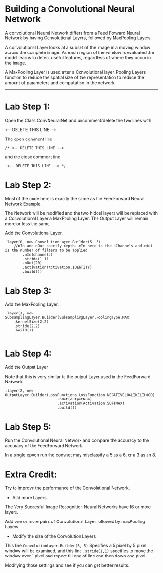 # Building a Convolutional Neural Network

A convolutional Neural Network differs from a Feed Forward Neural Network by having Convolutional Layers, followed by MaxPooling Layers. 

A convolutional Layer looks at a subset of the image in a moving window across the complete image. As each region of the window is evaluated the model learns to detect useful features, regardless of where they occur in the image. 

A MaxPooling Layer is used after a Convolutional layer. Pooling Layers function to reduce the spatial size of the representation to reduce the amount of parameters and computation in the network. 


-----------------
<div style="page-break-after: always;"></div>



# Lab Step 1:

Open the Class ConvNeuralNet and uncomment/delete the two lines with  

<-- DELETE THIS LINE --> .


The open comment line
```
/* <-- DELETE THIS LINE -->
```
and the close comment line
```
 <-- DELETE THIS LINE --> */
```

# Lab Step 2: 

Most of the code here is exactly the same as the FeedForward Neural Network Example. 

The Network will be modified and the two hiddel layers will be replaced with a Convolutional Layer a MaxPooling Layer. The Output Layer will remain more or less the same. 

Add the Convolutional Layer. 

```
.layer(0, new ConvolutionLayer.Builder(5, 5)
    //nIn and nOut specify depth. nIn here is the nChannels and nOut is the number of filters to be applied
        .nIn(channels)
        .stride(1,1)
        .nOut(20)
        .activation(Activation.IDENTITY)
        .build())
```						

# Lab Step 3:

Add the MaxPooling Layer.


```
.layer(1, new SubsamplingLayer.Builder(SubsamplingLayer.PoolingType.MAX)
    .kernelSize(2,2)
    .stride(2,2)
    .build())
						
```						


# Lab Step 4:

Add the Output Layer

Note that this is very similar to the output Layer used in the FeedForward Network. 


```
.layer(2, new OutputLayer.Builder(LossFunctions.LossFunction.NEGATIVELOGLIKELIHOOD)
                        .nOut(outputNum)
                        .activation(Activation.SOFTMAX)
                        .build())
```

# Lab Step 5: 

Run the Convolutional Neural Network and compare the accuracy to the accuracy of the FeedForward Network. 

In a single epoch run the convnet may misclassify a 5 as a 6, or a 3 as an 8. 


# Extra Credit:

Try to improve the performance of the Convolutional Network. 

* Add more Layers

The Very Succesful Image Recognition Neural Networks have 16 or more layers. 

Add one or more pairs of Convolutional Layer followed by maxPooling Layers. 

* Modify the size of the Convolution Layers

This line ```ConvolutionLayer.Builder(5, 5)``` Specifies a 5 pixel by 5 pixel window will be examined, and this line ```.stride(1,1)``` specifies to move the window over 1 pixel and repeat till end of line and then down one pixel. 

Modifying those settings and see if you can get better results. 


<!-- 

![alt text](../resources/venn.png)



---------
<div style="page-break-after: always;"></div>

-->
